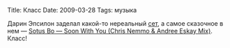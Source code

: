 Title: Класс
Date: 2009-03-28
Tags: музыка

<div class="text">Дарин Эпсилон заделал какой-то нереальный <a href="http://www.progressivehouse.com/progcast.php/3/194">сет</a>, а самое сказочное в нем — <a href="http://www5.zippyshare.com/v/65996204/file.html">Sotus Bo — Soon With You (Chris Nemmo &amp; Andree Eskay Mix)</a>. Класс!</div>